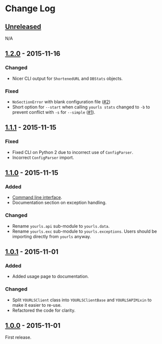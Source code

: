 # Change Log

## [Unreleased][unreleased]
N/A

## [1.2.0] - 2015-11-16
### Changed
- Nicer CLI output for `ShortenedURL` and `DBStats` objects.

### Fixed
- `NoSectionError` with blank configuration file ([#2])
- Short option for `--start` when calling `yourls stats` changed to `-b` to prevent conflict with `-s` for `--simple` ([#1]).

## [1.1.1] - 2015-11-15
### Fixed
- Fixed CLI on Python 2 due to incorrect use of `ConfigParser`.
- Incorrect `ConfigParser` import.

## [1.1.0] - 2015-11-15
### Added
- [Command line interface](http://yourls-python.readthedocs.org/en/latest/cli.html).
- Documentation section on exception handling.

### Changed
- Rename `yourls.api` sub-module to `yourls.data`.
- Rename `yourls.exc` sub-module to `yourls.exceptions`. Users should be importing directly from `yourls` anyway.

## [1.0.1] - 2015-11-01
### Added
- Added usage page to documentation.

### Changed
- Split `YOURLSClient` class into `YOURLSClientBase` and `YOURLSAPIMixin` to make it easier to re-use.
- Refactored the code for clarity.

## [1.0.0] - 2015-11-01

First release.

[unreleased]: https://github.com/RazerM/yourls-python/compare/1.2.0...HEAD
[1.2.0]: https://github.com/RazerM/yourls-python/compare/1.1.1...1.2.0
[1.1.1]: https://github.com/RazerM/yourls-python/compare/1.1.0...1.1.1
[1.1.0]: https://github.com/RazerM/yourls-python/compare/1.0.1...1.1.0
[1.0.1]: https://github.com/RazerM/yourls-python/compare/1.0.0...1.0.1
[1.0.0]: https://github.com/RazerM/yourls-python/compare/01e4bf7b77738eaca1246e238266887e009e0dbb...1.0.0

[#1]: https://github.com/RazerM/yourls-python/issues/1
[#2]: https://github.com/RazerM/yourls-python/issues/2
